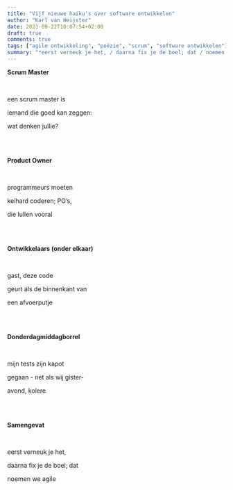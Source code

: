 ```yaml
---
title: "Vijf nieuwe haiku's over software ontwikkelen"
author: "Karl van Heijster"
date: 2021-09-22T10:07:54+02:00
draft: true
comments: true
tags: ["agile ontwikkeling", "poëzie", "scrum", "software ontwikkelen"]
summary: "*eerst verneuk je het, / daarna fix je de boel; dat / noemen we agile*"
---
```


**Scrum Master**

<br>

een scrum master is

iemand die goed kan zeggen:

wat denken jullie?

<br>
<br>

**Product Owner**

<br>

programmeurs moeten

keihard coderen; PO’s,

die lullen vooral

<br>
<br>


**Ontwikkelaars (onder elkaar)**

<br>

gast, deze code 

geurt als de binnenkant van 

een afvoerputje

<br>
<br>

**Donderdagmiddagborrel**

<br>

mijn tests zijn kapot

gegaan - net als wij gister-

avond, kolere

<br>
<br>

**Samengevat**

<br>

eerst verneuk je het,

daarna fix je de boel; dat

noemen we agile
